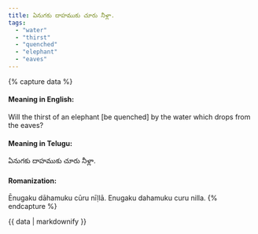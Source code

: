 ```yaml
---
title: ఏనుగకు దాహముకు చూరు నీళ్లా.
tags:
  - "water"
  - "thirst"
  - "quenched"
  - "elephant"
  - "eaves"
---
```


{% capture data %}
#### Meaning in English:
Will the thirst of an elephant [be quenched] by the water which drops from the eaves?

#### Meaning in Telugu:
ఏనుగకు దాహముకు చూరు నీళ్లా.

#### Romanization:
Ēnugaku dāhamuku cūru nīḷlā.
Enugaku dahamuku curu nilla.
{% endcapture %}

{{ data | markdownify }}

